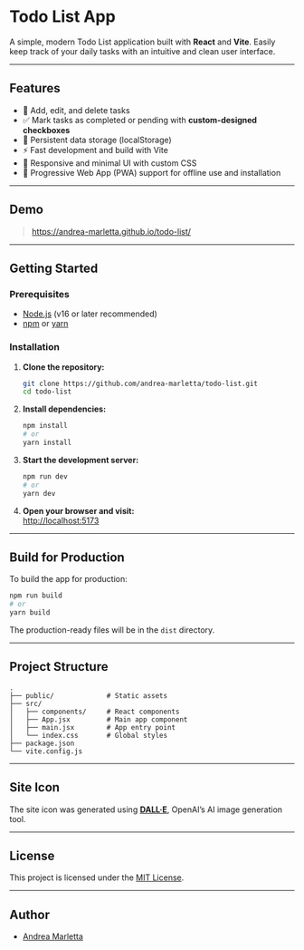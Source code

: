 # Todo List App

A simple, modern Todo List application built with **React** and **Vite**. Easily keep track of your daily tasks with an intuitive and clean user interface.

---

## Features

- 📝 Add, edit, and delete tasks
- ✅ Mark tasks as completed or pending with **custom-designed checkboxes**
- 💾 Persistent data storage (localStorage)
- ⚡ Fast development and build with Vite
- 🎨 Responsive and minimal UI with custom CSS
- 📱 Progressive Web App (PWA) support for offline use and installation

---

## Demo

> https://andrea-marletta.github.io/todo-list/

---

## Getting Started

### Prerequisites

- [Node.js](https://nodejs.org/) (v16 or later recommended)
- [npm](https://www.npmjs.com/) or [yarn](https://yarnpkg.com/)

### Installation

1. **Clone the repository:**
   ```bash
   git clone https://github.com/andrea-marletta/todo-list.git
   cd todo-list
   ```

2. **Install dependencies:**
   ```bash
   npm install
   # or
   yarn install
   ```

3. **Start the development server:**
   ```bash
   npm run dev
   # or
   yarn dev
   ```

4. **Open your browser and visit:**  
   [http://localhost:5173](http://localhost:5173)

---

## Build for Production

To build the app for production:

```bash
npm run build
# or
yarn build
```

The production-ready files will be in the `dist` directory.

---

## Project Structure

```
.
├── public/             # Static assets
├── src/
│   ├── components/     # React components
│   ├── App.jsx         # Main app component
│   ├── main.jsx        # App entry point
│   └── index.css       # Global styles
├── package.json
└── vite.config.js
```

---

## Site Icon

The site icon was generated using **[DALL·E](https://openai.com/dall-e/)**, OpenAI’s AI image generation tool.

---

## License

This project is licensed under the [MIT License](LICENSE).

---

## Author

- [Andrea Marletta](https://github.com/andrea-marletta)